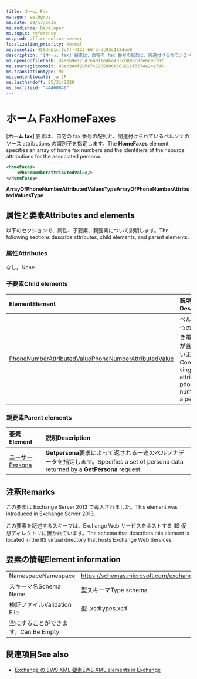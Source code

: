 ```yaml
---
title: ホーム Fax
manager: sethgros
ms.date: 09/17/2015
ms.audience: Developer
ms.topic: reference
ms.prod: office-online-server
localization_priority: Normal
ms.assetid: 459ddb1c-8cff-4125-b6fa-dc93c183dee8
description: '[ホーム fax] 要素は、自宅の fax 番号の配列と、関連付けられているペルソナのソース attributions の識別子を指定します。'
ms.openlocfilehash: d49eb9e12547e4011e4ba403cb898c0fe6e9bf02
ms.sourcegitcommit: 88ec988f2bb67c1866d06b361615f3674a24e795
ms.translationtype: MT
ms.contentlocale: ja-JP
ms.lasthandoff: 05/31/2020
ms.locfileid: "44460849"
---
```

# <a name="homefaxes"></a><span data-ttu-id="ae083-103">ホーム Fax</span><span class="sxs-lookup"><span data-stu-id="ae083-103">HomeFaxes</span></span>

<span data-ttu-id="ae083-104">[**ホーム fax]** 要素は、自宅の fax 番号の配列と、関連付けられているペルソナのソース attributions の識別子を指定します。</span><span class="sxs-lookup"><span data-stu-id="ae083-104">The **HomeFaxes** element specifies an array of home fax numbers and the identifiers of their source attributions for the associated persona.</span></span> 
  
```XML
<HomeFaxes>
    <PhoneNumberAttributedValue/>
</HomeFaxes>
```

 <span data-ttu-id="ae083-105">**ArrayOfPhoneNumberAttributedValuesType**</span><span class="sxs-lookup"><span data-stu-id="ae083-105">**ArrayOfPhoneNumberAttributedValuesType**</span></span>
## <a name="attributes-and-elements"></a><span data-ttu-id="ae083-106">属性と要素</span><span class="sxs-lookup"><span data-stu-id="ae083-106">Attributes and elements</span></span>

<span data-ttu-id="ae083-107">以下のセクションで、属性、子要素、親要素について説明します。</span><span class="sxs-lookup"><span data-stu-id="ae083-107">The following sections describe attributes, child elements, and parent elements.</span></span>
  
### <a name="attributes"></a><span data-ttu-id="ae083-108">属性</span><span class="sxs-lookup"><span data-stu-id="ae083-108">Attributes</span></span>

<span data-ttu-id="ae083-109">なし。</span><span class="sxs-lookup"><span data-stu-id="ae083-109">None.</span></span>
  
### <a name="child-elements"></a><span data-ttu-id="ae083-110">子要素</span><span class="sxs-lookup"><span data-stu-id="ae083-110">Child elements</span></span>

|<span data-ttu-id="ae083-111">**Element**</span><span class="sxs-lookup"><span data-stu-id="ae083-111">**Element**</span></span>|<span data-ttu-id="ae083-112">**説明**</span><span class="sxs-lookup"><span data-stu-id="ae083-112">**Description**</span></span>|
|:-----|:-----|
|[<span data-ttu-id="ae083-113">PhoneNumberAttributedValue</span><span class="sxs-lookup"><span data-stu-id="ae083-113">PhoneNumberAttributedValue</span></span>](phonenumberattributedvalue.md) <br/> |<span data-ttu-id="ae083-114">ペルソナの1つの属性付き電話番号が含まれています。</span><span class="sxs-lookup"><span data-stu-id="ae083-114">Contains a single attributed phone number for a persona.</span></span>  <br/> |
   
### <a name="parent-elements"></a><span data-ttu-id="ae083-115">親要素</span><span class="sxs-lookup"><span data-stu-id="ae083-115">Parent elements</span></span>

|<span data-ttu-id="ae083-116">**要素**</span><span class="sxs-lookup"><span data-stu-id="ae083-116">**Element**</span></span>|<span data-ttu-id="ae083-117">**説明**</span><span class="sxs-lookup"><span data-stu-id="ae083-117">**Description**</span></span>|
|:-----|:-----|
|[<span data-ttu-id="ae083-118">ユーザー</span><span class="sxs-lookup"><span data-stu-id="ae083-118">Persona</span></span>](persona.md) <br/> |<span data-ttu-id="ae083-119">**Getpersona**要求によって返される一連のペルソナデータを指定します。</span><span class="sxs-lookup"><span data-stu-id="ae083-119">Specifies a set of persona data returned by a **GetPersona** request.</span></span>  <br/> |
   
## <a name="remarks"></a><span data-ttu-id="ae083-120">注釈</span><span class="sxs-lookup"><span data-stu-id="ae083-120">Remarks</span></span>

<span data-ttu-id="ae083-121">この要素は Exchange Server 2013 で導入されました。</span><span class="sxs-lookup"><span data-stu-id="ae083-121">This element was introduced in Exchange Server 2013.</span></span>
  
<span data-ttu-id="ae083-122">この要素を記述するスキーマは、Exchange Web サービスをホストする IIS 仮想ディレクトリに置かれています。</span><span class="sxs-lookup"><span data-stu-id="ae083-122">The schema that describes this element is located in the IIS virtual directory that hosts Exchange Web Services.</span></span>
  
## <a name="element-information"></a><span data-ttu-id="ae083-123">要素の情報</span><span class="sxs-lookup"><span data-stu-id="ae083-123">Element information</span></span>

|||
|:-----|:-----|
|<span data-ttu-id="ae083-124">Namespace</span><span class="sxs-lookup"><span data-stu-id="ae083-124">Namespace</span></span>  <br/> |https://schemas.microsoft.com/exchange/services/2006/types  <br/> |
|<span data-ttu-id="ae083-125">スキーマ名</span><span class="sxs-lookup"><span data-stu-id="ae083-125">Schema Name</span></span>  <br/> |<span data-ttu-id="ae083-126">型スキーマ</span><span class="sxs-lookup"><span data-stu-id="ae083-126">Type schema</span></span>  <br/> |
|<span data-ttu-id="ae083-127">検証ファイル</span><span class="sxs-lookup"><span data-stu-id="ae083-127">Validation File</span></span>  <br/> |<span data-ttu-id="ae083-128">型 .xsd</span><span class="sxs-lookup"><span data-stu-id="ae083-128">types.xsd</span></span>  <br/> |
|<span data-ttu-id="ae083-129">空にすることができます。</span><span class="sxs-lookup"><span data-stu-id="ae083-129">Can Be Empty</span></span>  <br/> ||
   
## <a name="see-also"></a><span data-ttu-id="ae083-130">関連項目</span><span class="sxs-lookup"><span data-stu-id="ae083-130">See also</span></span>



- [<span data-ttu-id="ae083-131">Exchange の EWS XML 要素</span><span class="sxs-lookup"><span data-stu-id="ae083-131">EWS XML elements in Exchange</span></span>](ews-xml-elements-in-exchange.md)


